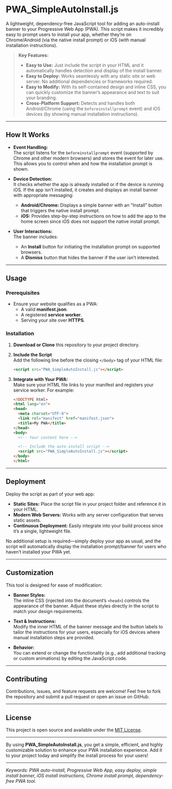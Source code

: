 # PWA_SimpleAutoInstall.js

A lightweight, dependency-free JavaScript tool for adding an auto-install banner to your Progressive Web App (PWA). This script makes it incredibly easy to prompt users to install your app, whether they’re on Chrome/Android (via the native install prompt) or iOS (with manual installation instructions).

> **Key Features:**
>
> - **Easy to Use:** Just include the script in your HTML and it automatically handles detection and display of the install banner.
> - **Easy to Deploy:** Works seamlessly with any static site or web server. No additional dependencies or frameworks required.
> - **Easy to Modify:** With its self-contained design and inline CSS, you can quickly customize the banner’s appearance and text to suit your branding.
> - **Cross-Platform Support:** Detects and handles both Android/Chrome (using the `beforeinstallprompt` event) and iOS devices (by showing manual installation instructions).

---

## How It Works

- **Event Handling:**  
  The script listens for the `beforeinstallprompt` event (supported by Chrome and other modern browsers) and stores the event for later use. This allows you to control when and how the installation prompt is shown.

- **Device Detection:**  
  It checks whether the app is already installed or if the device is running iOS. If the app isn’t installed, it creates and displays an install banner with appropriate messaging:
  - **Android/Chrome:** Displays a simple banner with an "Install" button that triggers the native install prompt.
  - **iOS:** Provides step-by-step instructions on how to add the app to the home screen since iOS does not support the native install prompt.

- **User Interactions:**  
  The banner includes:
  - An **Install** button for initiating the installation prompt on supported browsers.
  - A **Dismiss** button that hides the banner if the user isn’t interested.

---

## Usage

### Prerequisites
- Ensure your website qualifies as a PWA:
  - A valid **manifest.json**.
  - A registered **service worker**.
  - Serving your site over **HTTPS**.

### Installation

1. **Download or Clone** this repository to your project directory.

2. **Include the Script**  
   Add the following line before the closing `</body>` tag of your HTML file:

   ```html
   <script src="PWA_SimpleAutoInstall.js"></script>
   ```

3. **Integrate with Your PWA:**  
   Make sure your HTML file links to your manifest and registers your service worker. For example:

   ```html
   <!DOCTYPE html>
   <html lang="en">
   <head>
     <meta charset="UTF-8">
     <link rel="manifest" href="manifest.json">
     <title>My PWA</title>
   </head>
   <body>
     <!-- Your content here -->

     <!-- Include the auto-install script -->
     <script src="PWA_SimpleAutoInstall.js"></script>
   </body>
   </html>
   ```

---

## Deployment

Deploy the script as part of your web app:
- **Static Sites:** Place the script file in your project folder and reference it in your HTML.
- **Modern Web Servers:** Works with any server configuration that serves static assets.
- **Continuous Deployment:** Easily integrate into your build process since it’s a single, lightweight file.

No additional setup is required—simply deploy your app as usual, and the script will automatically display the installation prompt/banner for users who haven’t installed your PWA yet.

---

## Customization

This tool is designed for ease of modification:
- **Banner Styles:**  
  The inline CSS (injected into the document’s `<head>`) controls the appearance of the banner. Adjust these styles directly in the script to match your design requirements.
  
- **Text & Instructions:**  
  Modify the inner HTML of the banner message and the button labels to tailor the instructions for your users, especially for iOS devices where manual installation steps are provided.

- **Behavior:**  
  You can extend or change the functionality (e.g., add additional tracking or custom animations) by editing the JavaScript code.

---

## Contributing

Contributions, issues, and feature requests are welcome! Feel free to fork the repository and submit a pull request or open an issue on GitHub.

---

## License

This project is open source and available under the [MIT License](LICENSE).

---

By using **PWA_SimpleAutoInstall.js**, you get a simple, efficient, and highly customizable solution to enhance your PWA installation experience. Add it to your project today and simplify the install process for your users!

---

*Keywords: PWA auto-install, Progressive Web App, easy deploy, simple install banner, iOS install instructions, Chrome install prompt, dependency-free PWA tool.*

